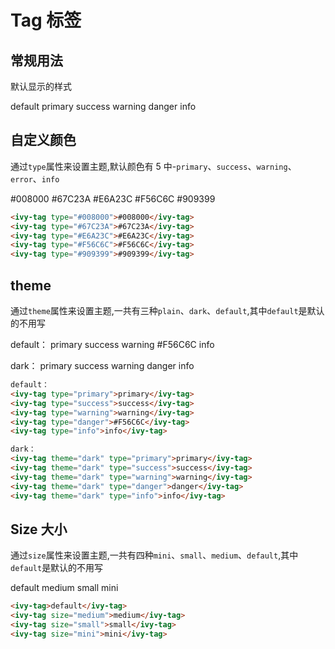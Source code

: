 # Tag 标签

## 常规用法

默认显示的样式

<ivy-tag>default</ivy-tag>
<ivy-tag type="primary">primary</ivy-tag>
<ivy-tag type="success">success</ivy-tag>
<ivy-tag type="warning">warning</ivy-tag>
<ivy-tag type="danger">danger</ivy-tag>
<ivy-tag type="info">info</ivy-tag>


## 自定义颜色

通过`type`属性来设置主题,默认颜色有 5 中-`primary`、`success`、`warning`、`error`、`info`

<ivy-tag type="#008000">#008000</ivy-tag>
<ivy-tag type="#67C23A">#67C23A</ivy-tag>
<ivy-tag type="#E6A23C">#E6A23C</ivy-tag>
<ivy-tag type="#F56C6C">#F56C6C</ivy-tag>
<ivy-tag type="#909399">#909399</ivy-tag>

```html
<ivy-tag type="#008000">#008000</ivy-tag>
<ivy-tag type="#67C23A">#67C23A</ivy-tag>
<ivy-tag type="#E6A23C">#E6A23C</ivy-tag>
<ivy-tag type="#F56C6C">#F56C6C</ivy-tag>
<ivy-tag type="#909399">#909399</ivy-tag>
```

## theme

通过`theme`属性来设置主题,一共有三种`plain`、`dark`、`default`,其中`default`是默认的不用写

default：
<ivy-tag type="primary">primary</ivy-tag>
<ivy-tag type="success">success</ivy-tag>
<ivy-tag type="warning">warning</ivy-tag>
<ivy-tag type="danger">#F56C6C</ivy-tag>
<ivy-tag type="info">info</ivy-tag>

dark：
<ivy-tag theme="dark" type="primary">primary</ivy-tag>
<ivy-tag theme="dark" type="success">success</ivy-tag>
<ivy-tag theme="dark" type="warning">warning</ivy-tag>
<ivy-tag theme="dark" type="danger">danger</ivy-tag>
<ivy-tag theme="dark" type="info">info</ivy-tag>

```html
default：
<ivy-tag type="primary">primary</ivy-tag>
<ivy-tag type="success">success</ivy-tag>
<ivy-tag type="warning">warning</ivy-tag>
<ivy-tag type="danger">#F56C6C</ivy-tag>
<ivy-tag type="info">info</ivy-tag>

dark：
<ivy-tag theme="dark" type="primary">primary</ivy-tag>
<ivy-tag theme="dark" type="success">success</ivy-tag>
<ivy-tag theme="dark" type="warning">warning</ivy-tag>
<ivy-tag theme="dark" type="danger">danger</ivy-tag>
<ivy-tag theme="dark" type="info">info</ivy-tag>
```

## Size 大小

通过`size`属性来设置主题,一共有四种`mini`、`small`、`medium`、`default`,其中`default`是默认的不用写

<ivy-tag>default</ivy-tag>
<ivy-tag size="medium">medium</ivy-tag>
<ivy-tag size="small">small</ivy-tag>
<ivy-tag size="mini">mini</ivy-tag>

```html
<ivy-tag>default</ivy-tag>
<ivy-tag size="medium">medium</ivy-tag>
<ivy-tag size="small">small</ivy-tag>
<ivy-tag size="mini">mini</ivy-tag>
```
